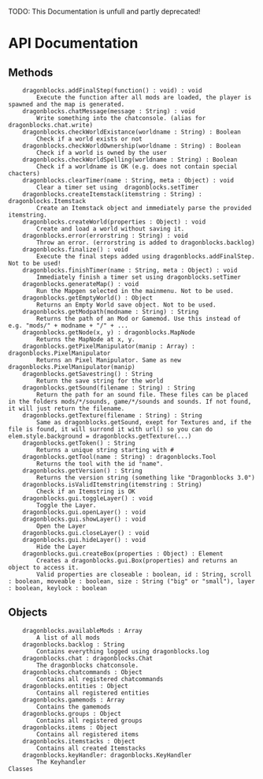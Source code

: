 TODO: This Documentation is unfull and partly deprecated!
# API Documentation
##	Methods
		dragonblocks.addFinalStep(function() : void) : void
			Execute the function after all mods are loaded, the player is spawned and the map is generated.
		dragonblocks.chatMessage(message : String) : void
			Write something into the chatconsole. (alias for dragonblocks.chat.write)
		dragonblocks.checkWorldExistance(worldname : String) : Boolean
			Check if a world exists or not
		dragonblocks.checkWorldOwnership(worldname : String) : Boolean
			Check if a world is owned by the user
		dragonblocks.checkWorldSpelling(worldname : String) : Boolean
			Check if a worldname is OK (e.g. does not contain special chacters)
		dragonblocks.clearTimer(name : String, meta : Object) : void
			Clear a timer set using  dragonblocks.setTimer
		dragonblocks.createItemstack(itemstring : String) : dragonblocks.Itemstack
			Create an Itemstack object and immediately parse the provided itemstring.
		dragonblocks.createWorld(properties : Object) : void
			Create and load a world without saving it.
		dragonblocks.error(errorstring : String) : void
			Throw an error. (errorstring is added to dragonblocks.backlog)
		dragonblocks.finalize() : void
			Execute the final steps added using dragonblocks.addFinalStep. Not to be used!
		dragonblocks.finishTimer(name : String, meta : Object) : void
			Immediately finish a timer set using dragonblocks.setTimer
		dragonblocks.generateMap() : void
			Run the Mapgen selected in the mainmenu. Not to be used.
		dragonblocks.getEmptyWorld() : Object
			Returns an Empty World save object. Not to be used.
		dragonblocks.getModpath(modname : String) : String
			Returns the path of an Mod or Gamemod. Use this instead of e.g. "mods/" + modname + "/" + ...
		dragonblocks.getNode(x, y) : dragonblocks.MapNode
			Returns the MapNode at x, y.
		dragonblocks.getPixelManipulator(manip : Array) : dragonblocks.PixelManipulator
			Returns an Pixel Manipulator. Same as new dragonblocks.PixelManipulator(manip)
		dragonblocks.getSavestring() : String
			Return the save string for the world
		dragonblocks.getSound(filename : String) : String
			Return the path for an sound file. These files can be placed in the folders mods/*/sounds, game/*/sounds and sounds. If not found, it will just return the filename.
		dragonblocks.getTexture(filename : String) : String
			Same as dragonblocks.getSound, exept for Textures and, if the file is found, it will surrond it with url() so you can do elem.style.background = dragonblocks.getTexture(...)
		dragonblocks.getToken() : String
			Returns a unique string starting with #
		dragonblocks.getTool(name : String) : dragonblocks.Tool
			Returns the tool with the id "name".
		dragonblocks.getVersion() : String
			Returns the version string (something like "Dragonblocks 3.0")
		dragonblocks.isValidItemstring(itemstring : String)
			Check if an Itemstring is OK
		dragonblocks.gui.toggleLayer() : void
			Toggle the Layer. 
		dragonblocks.gui.openLayer() : void
		dragonblocks.gui.showLayer() : void
			Open the Layer
		dragonblocks.gui.closeLayer() : void
		dragonblocks.gui.hideLayer() : void
			Hide the Layer
		dragonblocks.gui.createBox(properties : Object) : Element
			Creates a dragonblocks.gui.Box(properties) and returns an object to access it.
			Valid properties are closeable : boolean, id : String, scroll : boolean, moveable : boolean, size : String ("big" or "small"), layer : boolean, keylock : boolean
		
##	Objects
		dragonblocks.availableMods : Array
			A list of all mods
		dragonblocks.backlog : String
			Contains everything logged using dragonblocks.log
		dragonblocks.chat : dragonblocks.Chat
			The dragonblocks chatconsole.
		dragonblocks.chatcommands : Object
			Contains all registered chatcommands
		dragonblocks.entities : Object
			Contains all registered entities
		dragonblocks.gamemods : Array
			Contains the gamemods
		dragonblocks.groups : Object
			Contains all registered groups
		dragonblocks.items : Object
			Contains all registered items
		dragonblocks.itemstacks : Object
			Contains all created Itemstacks
		dragonblocks.keyHandler: dragonblocks.KeyHandler
			The Keyhandler
	Classes
	 

